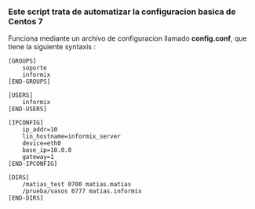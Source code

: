 ### Este script trata de automatizar la configuracion basica de Centos 7

Funciona mediante un archivo de configuracion llamado **config.conf**, que tiene la siguiente syntaxis :

```
[GROUPS]
    soporte
    informix
[END-GROUPS]

[USERS]
    informix
[END-USERS]

[IPCONFIG]
    ip_addr=10
    lin_hostname=informix_server
    device=eth0
    base_ip=10.0.0
    gateway=1
[END-IPCONFIG]

[DIRS]
    /matias_test 0700 matias.matias
    /prueba/vasos 0777 matias.informix
[END-DIRS]
```
